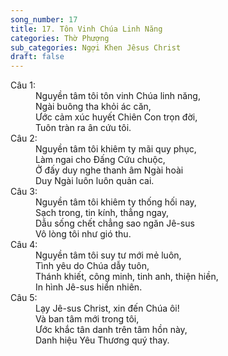 ```yaml
---
song_number: 17
title: 17. Tôn Vinh Chúa Linh Năng
categories: Thờ Phượng
sub_categories: Ngợi Khen Jêsus Christ
draft: false
---
```

<dl><dt>Câu 1:</dt><dd data-verse="1">Nguyền tâm tôi tôn vinh Chúa linh năng, <br/>Ngài buông tha khỏi ác căn, <br/>Ước cảm xúc huyết Chiên Con trọn đời, <br/>Tuôn tràn ra ân cứu tôi. </dd><dt>Câu 2:</dt><dd data-verse="2">Nguyền tâm tôi khiêm ty mãi quy phục, <br/>Làm ngai cho Đấng Cứu chuộc, <br/>Ở đấy duy nghe thanh âm Ngài hoài <br/>Duy Ngài luôn luôn quản cai. </dd><dt>Câu 3:</dt><dd data-verse="3">Nguyền tâm tôi khiêm ty thống hối nay, <br/>Sạch trong, tin kính, thẳng ngay, <br/>Dẫu sống chết chẳng sao ngăn Jê-sus <br/>Vô lòng tôi như gió thu. </dd><dt>Câu 4:</dt><dd data-verse="4">Nguyền tâm tôi suy tư mới mẻ luôn, <br/>Tình yêu do Chúa dẫy tuôn, <br/>Thánh khiết, công minh, tinh anh, thiện hiền, <br/>In hình Jê-sus hiển nhiên. </dd><dt>Câu 5:</dt><dd data-verse="5">Lạy Jê-sus Christ, xin đến Chúa ôi! <br/>Và ban tâm mới trong tôi, <br/>Ước khắc tân danh trên tâm hồn này, <br/>Danh hiệu Yêu Thương quý thay. </dd></dl>